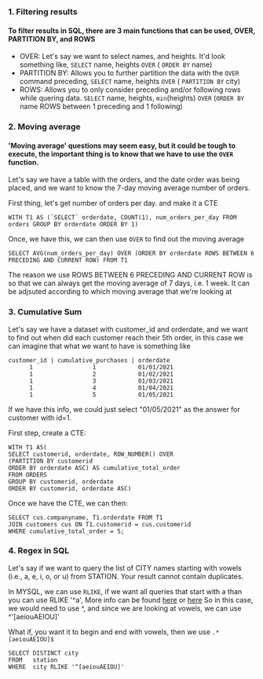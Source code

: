 ### 1. Filtering results
#### To filter results in SQL, there are 3 main functions that can be used, OVER, PARTITION BY, and ROWS
* OVER: Let's say we want to select names, and heights. It'd look something like, `SELECT` name, heights `OVER` ( `ORDER BY` name)
* PARTITION BY: Allows you to further partition the data with the `OVER` command preceding, `SELECT` name, heights `OVER` ( `PARTITION BY` city)
* ROWS: Allows you to only consider preceding and/or following rows while quering data. `SELECT` name, heights, `min`(heights) `OVER` (`ORDER BY` name ROWS between 1 preceding and 1 following)

### 2. Moving average
#### 'Moving average' questions may seem easy, but it could be tough to execute, the important thing is to know that we have to use the `OVER` function.

Let's say we have a table with the orders, and the date order was being placed, and we want to know the 7-day moving average number of orders.

First thing, let's get number of orders per day. and make it a CTE


```WITH T1 AS (`SELECT` orderdate, COUNT(1), num_orders_per_day FROM orders
GROUP BY orderdate
ORDER BY 1)```

Once, we have this, we can then use `OVER` to find out the moving average

``SELECT AVG(num_orders_per_day) OVER (ORDER BY orderdate ROWS BETWEEN 6 PRECEDING AND CURRENT ROW)
FROM T1``

The reason we use ROWS BETWEEN 6 PRECEDING AND CURRENT ROW is so that we can always get the moving average of 7 days, i.e. 1 week. It can be adjsuted according to which moving 
average that we're looking at


### 3. Cumulative Sum
Let's say we have a dataset with customer_id and orderdate, and we want to find out when did each customer reach their 5th order, in this case we can imagine that what we want to have is something like 
```
customer_id | cumulative_purchases | orderdate
      1                 1            01/01/2021
      1                 2            01/02/2021
      1                 3            01/03/2021
      1                 4            01/04/2021
      1                 5            01/05/2021
```

If we have this info, we could just select "01/05/2021" as the answer for customer with id=1.

First step, create a CTE:

```
WITH T1 AS(
SELECT customerid, orderdate, ROW_NUMBER() OVER
(PARTITION BY customerid
ORDER BY orderdate ASC) AS cumulative_total_order
FROM ORDERS
GROUP BY customerid, orderdate
ORDER BY customerid, orderdate ASC)
```

Once we have the CTE, we can then:

```
SELECT cus.companyname, T1.orderdate FROM T1
JOIN customers cus ON T1.customerid = cus.customerid
WHERE cumulative_total_order = 5;
```

### 4. Regex in SQL
Let's say if we want to query the list of CITY names starting with vowels (i.e., a, e, i, o, or u) from STATION. Your result cannot contain duplicates.

In MYSQL, we can use `RLIKE`, if we want all queries that start with a than you can use RLIKE '^a', More info can be found [here](https://www.w3resource.com/mysql/string-functions/mysql-rlike-function.php) or [here](https://dev.mysql.com/doc/refman/5.7/en/regexp.html#operator_regexp) So in this case, we would need to use ^, and since we are looking at vowels, we can use ^'[aeiouAEIOU]'

What if, you want it to begin and end with vowels, then we use  `.*[aeiouAEIOU]$`

```
SELECT DISTINCT city
FROM   station
WHERE  city RLIKE '^[aeiouAEIOU]'
```



